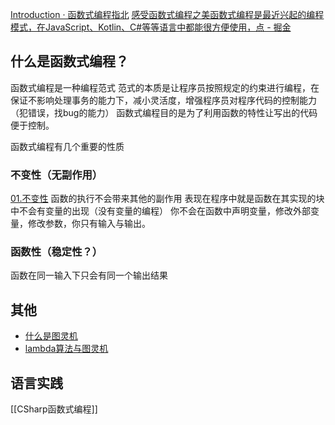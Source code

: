 [Introduction · 函数式编程指北](https://llh911001.gitbooks.io/mostly-adequate-guide-chinese/content/)
[感受函数式编程之美函数式编程是最近兴起的编程模式，在JavaScript、Kotlin、C#等等语言中都能很方便使用，点 - 掘金](https://juejin.cn/post/7328388226967601152)
## 什么是函数式编程？
函数式编程是一种编程范式
范式的本质是让程序员按照规定的约束进行编程，在保证不影响处理事务的能力下，减小灵活度，增强程序员对程序代码的控制能力（犯错误，找bug的能力）
函数式编程目的是为了利用函数的特性让写出的代码便于控制。

函数式编程有几个重要的性质

### 不变性（无副作用）
[01.不变性](01.不变性.md)
函数的执行不会带来其他的副作用
表现在程序中就是函数在其实现的块中不会有变量的出现（没有变量的编程）
你不会在函数中声明变量，修改外部变量，修改参数，你只有输入与输出。

### 函数性（稳定性？）
函数在同一输入下只会有同一个输出结果

## 其他
- [什么是图灵机](什么是图灵机.md)
- [lambda算法与图灵机](lambda算法与图灵机.md)

## 语言实践
[[CSharp函数式编程]]







